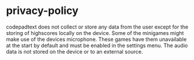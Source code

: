 # privacy-policy
codepadtext does not collect or store any data from the user except for the storing of highscores locally on the device. Some of the minigames might make use of the devices microphone. These games have them unavailable at the start by default and must be enabled in the settings menu. The audio data is not stored on the device or to an external source.
